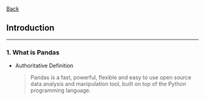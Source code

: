 [Back](README.md)

## Introduction

<hr>

### 1. What is Pandas

- Authoritative Definition

  > Pandas is a fast, powerful, flexible and easy to use open source data analysis and manipulation tool, built on top of the Python programming language.
